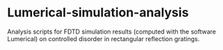 # Lumerical-simulation-analysis
Analysis scripts for FDTD simulation results (computed with the software Lumerical) on controlled disorder in rectangular reflection gratings.
